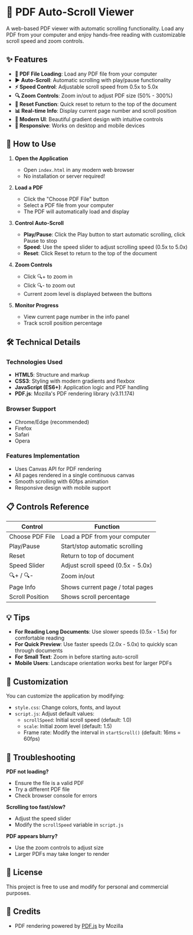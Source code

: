 # 📄 PDF Auto-Scroll Viewer

A web-based PDF viewer with automatic scrolling functionality. Load any PDF from your computer and enjoy hands-free reading with customizable scroll speed and zoom controls.

## ✨ Features

- **📁 PDF File Loading**: Load any PDF file from your computer
- **▶️ Auto-Scroll**: Automatic scrolling with play/pause functionality
- **⚡ Speed Control**: Adjustable scroll speed from 0.5x to 5.0x
- **🔍 Zoom Controls**: Zoom in/out to adjust PDF size (50% - 300%)
- **🔄 Reset Function**: Quick reset to return to the top of the document
- **📊 Real-time Info**: Display current page number and scroll position
- **🎨 Modern UI**: Beautiful gradient design with intuitive controls
- **📱 Responsive**: Works on desktop and mobile devices

## 🚀 How to Use

1. **Open the Application**

   - Open `index.html` in any modern web browser
   - No installation or server required!

2. **Load a PDF**

   - Click the "Choose PDF File" button
   - Select a PDF file from your computer
   - The PDF will automatically load and display

3. **Control Auto-Scroll**

   - **Play/Pause**: Click the Play button to start automatic scrolling, click Pause to stop
   - **Speed**: Use the speed slider to adjust scrolling speed (0.5x to 5.0x)
   - **Reset**: Click Reset to return to the top of the document

4. **Zoom Controls**

   - Click 🔍+ to zoom in
   - Click 🔍- to zoom out
   - Current zoom level is displayed between the buttons

5. **Monitor Progress**
   - View current page number in the info panel
   - Track scroll position percentage

## 🛠️ Technical Details

### Technologies Used

- **HTML5**: Structure and markup
- **CSS3**: Styling with modern gradients and flexbox
- **JavaScript (ES6+)**: Application logic and PDF handling
- **PDF.js**: Mozilla's PDF rendering library (v3.11.174)

### Browser Support

- Chrome/Edge (recommended)
- Firefox
- Safari
- Opera

### Features Implementation

- Uses Canvas API for PDF rendering
- All pages rendered in a single continuous canvas
- Smooth scrolling with 60fps animation
- Responsive design with mobile support

## 📋 Controls Reference

| Control         | Function                          |
| --------------- | --------------------------------- |
| Choose PDF File | Load a PDF from your computer     |
| Play/Pause      | Start/stop automatic scrolling    |
| Reset           | Return to top of document         |
| Speed Slider    | Adjust scroll speed (0.5x - 5.0x) |
| 🔍+ / 🔍-       | Zoom in/out                       |
| Page Info       | Shows current page / total pages  |
| Scroll Position | Shows scroll percentage           |

## 💡 Tips

- **For Reading Long Documents**: Use slower speeds (0.5x - 1.5x) for comfortable reading
- **For Quick Preview**: Use faster speeds (2.0x - 5.0x) to quickly scan through documents
- **For Small Text**: Zoom in before starting auto-scroll
- **Mobile Users**: Landscape orientation works best for larger PDFs

## 🔧 Customization

You can customize the application by modifying:

- `style.css`: Change colors, fonts, and layout
- `script.js`: Adjust default values:
  - `scrollSpeed`: Initial scroll speed (default: 1.0)
  - `scale`: Initial zoom level (default: 1.5)
  - Frame rate: Modify the interval in `startScroll()` (default: 16ms = 60fps)

## 🐛 Troubleshooting

**PDF not loading?**

- Ensure the file is a valid PDF
- Try a different PDF file
- Check browser console for errors

**Scrolling too fast/slow?**

- Adjust the speed slider
- Modify the `scrollSpeed` variable in `script.js`

**PDF appears blurry?**

- Use the zoom controls to adjust size
- Larger PDFs may take longer to render

## 📄 License

This project is free to use and modify for personal and commercial purposes.

## 🤝 Credits

- PDF rendering powered by [PDF.js](https://mozilla.github.io/pdf.js/) by Mozilla

